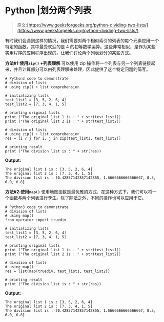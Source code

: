 # Python |划分两个列表

> 原文:[https://www.geeksforgeeks.org/python-dividing-two-lists/](https://www.geeksforgeeks.org/python-dividing-two-lists/)

有时我们会遇到这样的情况，我们需要对两个相似索引的列表的每个元素应用一个特定的函数。其中最受欢迎的是 4 的初等数学运算。这些非常相似，是作为某些实用程序的应用程序出现的。让我们讨论两个列表划分的某些方式。

**方法#1:使用`zip()` +列表理解**
可以使用 zip 操作将一个列表与另一个列表链接起来，并且计算部分可以由列表理解来处理，因此提供了这个特定问题的简写。

```
# Python3 code to demonstrate 
# division of lists
# using zip() + list comprehension

# initializing lists 
test_list1 = [3, 5, 2, 6, 4]
test_list2 = [7, 3, 4, 1, 5]

# printing original lists 
print ("The original list 1 is : " + str(test_list1))
print ("The original list 2 is : " + str(test_list2))

# division of lists
# using zip() + list comprehension
res = [i / j for i, j in zip(test_list1, test_list2)]

# printing result
print ("The division list is : " + str(res))
```

**Output:**

```
The original list 1 is : [3, 5, 2, 6, 4]
The original list 2 is : [7, 3, 4, 1, 5]
The division list is : [0.42857142857142855, 1.6666666666666667, 0.5, 6.0, 0.8]

```

**方法#2:使用`map()`**
使用地图函数是最优雅的方式，在这种方式下，我们可以将一个函数与两个列表进行孪生。除了除法之外，不同的操作也可以应用于它。

```
# Python3 code to demonstrate 
# division of lists
# using map()
from operator import truediv

# initializing lists 
test_list1 = [3, 5, 2, 6, 4]
test_list2 = [7, 3, 4, 1, 5]

# printing original lists 
print ("The original list 1 is : " + str(test_list1))
print ("The original list 2 is : " + str(test_list2))

# division of lists
# using map()
res = list(map(truediv, test_list1, test_list2))

# printing result
print ("The division list is : " + str(res))
```

**Output:**

```
The original list 1 is : [3, 5, 2, 6, 4]
The original list 2 is : [7, 3, 4, 1, 5]
The division list is : [0.42857142857142855, 1.6666666666666667, 0.5, 6.0, 0.8]

```